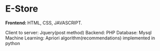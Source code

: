 # E-Store

<p> <b>Frontend: </b> HTML, CSS, JAVASCRIPT. </p>
Client to server: Jquery(post method)
Backend: PHP
Database: Mysql
Machine Learning: Apriori algorithm(recommendations) implemented in python
